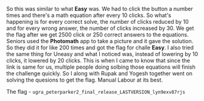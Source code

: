 So this was similar to what **Easy** was. We had to click the button a number times and there's a math equation after every 10 clicks. So what's happening is for every correct solve, the number of clicks reduced by 10 and for every wrong answer, the number of clicks increased by 30. We get the flag after we get 2500 click or 250 correct answers to the equations.
Seniors used the **Photomath** app to take a picture and it gave the solution. So they did it for like 200 times and got the flag for challe **Easy**.
I also tried the same thing for Uneasy and what I noticed was, instead of lowering by 10 clicks, it lowered by 20 clicks. This is when I came to know that since the link is same for us, multiple people doing solbing those equations will finish the challenge quickly.
So I along with Rupak and Yogesh together went on solving the quesions to get the flag.
Manual Labour at its best.

The flag - `ugra_peterparker2_final_release_LASTVERSION_lyn9exv87rjs`
